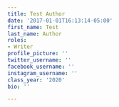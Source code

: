 ```yaml
---
title: Test Author
date: '2017-01-01T16:13:14-05:00'
first_name: Test
last_name: Author
roles:
- Writer
profile_picture: ''
twitter_username: ''
facebook_username: ''
instagram_username: ''
class_year: '2020'
bio: ''

---
```

